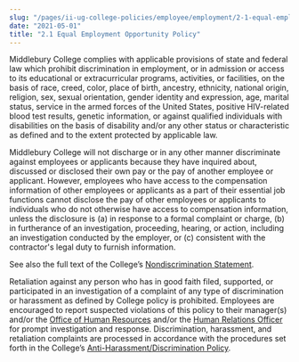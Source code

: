 ```yaml
---
slug: "/pages/ii-ug-college-policies/employee/employment/2-1-equal-employment-opportunity-policy"
date: "2021-05-01"
title: "2.1 Equal Employment Opportunity Policy"
---
```


Middlebury College complies with applicable provisions of state and federal law which prohibit discrimination in employment, or in admission or access to its educational or extracurricular programs, activities, or facilities, on the basis of race, creed, color, place of birth, ancestry, ethnicity, national origin, religion, sex, sexual orientation, gender identity and expression, age, marital status, service in the armed forces of the United States, positive HIV-related blood test results, genetic information, or against qualified individuals with disabilities on the basis of disability and/or any other status or characteristic as defined and to the extent protected by applicable law.

Middlebury College will not discharge or in any other manner discriminate against employees or applicants because they have inquired about, discussed or disclosed their own pay or the pay of another employee or applicant. However, employees who have access to the compensation information of other employees or applicants as a part of their essential job functions cannot disclose the pay of other employees or applicants to individuals who do not otherwise have access to compensation information, unless the disclosure is (a) in response to a formal complaint or charge, (b) in furtherance of an investigation, proceeding, hearing, or action, including an investigation conducted by the employer, or (c) consistent with the contractor's legal duty to furnish information.

See also the full text of the College’s [Nondiscrimination Statement](/pages/i-policies-for-all/genl-principles/non-discrimination-statement "Nondiscrimination Statement").

Retaliation against any person who has in good faith filed, supported, or participated in an investigation of a complaint of any type of discrimination or harassment as defined by College policy is prohibited. Employees are encouraged to report suspected violations of this policy to their manager(s) and/or the [Office of Human Resources](https://www.middlebury.edu/offices/business/hr "Office of Human Resources") and/or the [Human Relations Officer](https://www.middlebury.edu/student-life/health-wellness-education-and-safety/campus-policies/human-relation-officer "Human Relations Officer") for prompt investigation and response. Discrimination, harassment, and retaliation complaints are processed in accordance with the procedures set forth in the College’s [Anti-Harassment/Discrimination Policy](/assets/anti-harassment-prior-to-8-14-2020.pdf "Anti-Harassment/Discrimination Policy").
